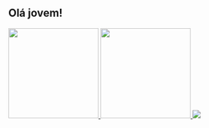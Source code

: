 ## Olá jovem!

<div>
    <a href="https://github.com/MatheusCortez">
    <img height="180em" src="https://github-readme-stats.vercel.app/api?username=MatheusCortez&show_icons=true&theme=dark">
    <img height="180em"  src="https://github-readme-stats.vercel.app/api/top-langs/?username=MatheusCortez&layout=compact&theme=dark">
<img src='https://cdn.jsdelivr.net/gh/devicons/devicon/icons/devicon/devicon-css.svg'>

</div>
